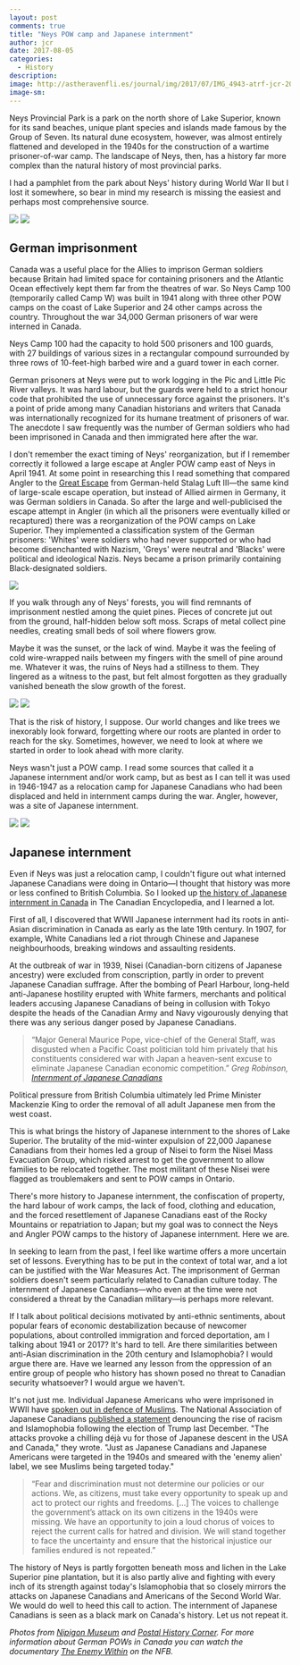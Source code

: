 ```yaml
---
layout: post
comments: true
title: "Neys POW camp and Japanese internment"
author: jcr
date: 2017-08-05
categories:
  - History
description:
image: http://astheravenfli.es/journal/img/2017/07/IMG_4943-atrf-jcr-2000-web.jpg
image-sm:
--- 
```


Neys Provincial Park is a park on the north shore of Lake Superior, known for its sand beaches, unique plant species and islands made famous by the Group of Seven. Its natural dune ecosystem, however, was almost entirely flattened and developed in the 1940s for the construction of a wartime prisoner-of-war camp. The landscape of Neys, then, has a history far more complex than the natural history of most provincial parks.

I had a pamphlet from the park about Neys' history during World War II but I lost it somewhere, so bear in mind my research is missing the easiest and perhaps most comprehensive source.

<img src="http://astheravenfli.es/journal/img/2017/07/hannover-neys-1-web.jpg">

<img src="http://astheravenfli.es/journal/img/2017/07/nmp3934-web.jpg">

<h2>German imprisonment</h2>

Canada was a useful place for the Allies to imprison German soldiers because Britain had limited space for containing prisoners and the Atlantic Ocean effectively kept them far from the theatres of war. So Neys Camp 100 (temporarily called Camp W) was built in 1941 along with three other POW camps on the coast of Lake Superior and 24 other camps across the country. Throughout the war 34,000 German prisoners of war were interned in Canada.

Neys Camp 100 had the capacity to hold 500 prisoners and 100 guards, with 27 buildings of various sizes in a rectangular compound surrounded by three rows of 10-feet-high barbed wire and a guard tower in each corner.

German prisoners at Neys were put to work logging in the Pic and Little Pic River valleys. It was hard labour, but the guards were held to a strict honour code that prohibited the use of unnecessary force against the prisoners. It's a point of pride among many Canadian historians and writers that Canada was internationally recognized for its humane treatment of prisoners of war. The anecdote I saw frequently was the number of German soldiers who had been imprisoned in Canada and then immigrated here after the war.

I don't remember the exact timing of Neys' reorganization, but if I remember correctly it followed a large escape at Angler POW camp east of Neys in April 1941. At some point in researching this I read something that compared Angler to the <a href="https://en.wikipedia.org/wiki/Stalag_Luft_III#The_.22Great_Escape.22" target="blank">Great Escape</a> from German-held Stalag Luft III—the same kind of large-scale escape operation, but instead of Allied airmen in Germany, it was German soldiers in Canada. So after the large and well-publicised the escape attempt in Angler (in which all the prisoners were eventually killed or recaptured) there was a reorganization of the POW camps on Lake Superior. They implemented a classification system of the German prisoners: 'Whites' were soldiers who had never supported or who had become disenchanted with Nazism, 'Greys' were neutral and 'Blacks' were political and ideological Nazis. Neys became a prison primarily 
containing Black-designated soldiers.

<img src="http://astheravenfli.es/journal/img/2017/07/IMG_4959-atrf-jcr-2000-web.jpg">

If you walk through any of Neys' forests, you will find remnants of imprisonment nestled among the quiet pines. Pieces of concrete jut out from the ground, half-hidden below soft moss. Scraps of metal collect pine needles, creating small beds of soil where flowers grow.

Maybe it was the sunset, or the lack of wind. Maybe it was the feeling of cold wire-wrapped nails between my fingers with the smell of pine around me. Whatever it was, the ruins of Neys had a stillness to them. They lingered as a witness to the past, but felt almost forgotten as they gradually vanished beneath the slow growth of the forest.

<img src="http://astheravenfli.es/journal/img/2017/07/IMG_4944-atrf-jcr-2000-web.jpg">

<img src="http://astheravenfli.es/journal/img/2017/07/IMG_4951-atrf-jcr-2000-web.jpg">

That is the risk of history, I suppose. Our world changes and like trees we inexorably look forward, forgetting where our roots are planted in order to reach for the sky. Sometimes, however, we need to look at where we started in order to look ahead with more clarity.

Neys wasn't just a POW camp. I read some sources that called it a Japanese internment and/or work camp, but as best as I can tell it was used in 1946-1947 as a relocation camp for Japanese Canadians who had been displaced and held in internment camps during the war. Angler, however, was a site of Japanese internment.

<img src="http://astheravenfli.es/journal/img/2017/07/Neyes-W-web.jpg">

<img src="http://astheravenfli.es/journal/img/2017/07/Neyes-100-web.jpg">

<h2>Japanese internment</h2>

Even if Neys was just a relocation camp, I couldn't figure out what interned Japanese Canadians were doing in Ontario—I thought that history was more or less confined to British Columbia. So I looked up <a href="http://www.thecanadianencyclopedia.ca/en/article/internment-of-japanese-canadians/" target="blank">the history of Japanese internment in Canada</a> in The Canadian Encyclopedia, and I learned a lot.

First of all, I discovered that WWII Japanese internment had its roots in anti-Asian discrimination in Canada as early as the late 19th century. In 1907, for example, White Canadians led a riot through Chinese and Japanese neighbourhoods, breaking windows and assaulting residents. 

At the outbreak of war in 1939, Nisei (Canadian-born citizens of Japanese ancestry) were excluded from conscription, partly in order to prevent Japanese Canadian suffrage. After the bombing of Pearl Harbour, long-held anti-Japanese hostility erupted with White farmers, merchants and political leaders accusing Japanese Canadians of being in collusion with Tokyo despite the heads of the Canadian Army and Navy vigourously denying that there was any serious danger posed by Japanese Canadians. 

<blockquote>&ldquo;Major General Maurice Pope, vice-chief of the General Staff, was disgusted when a Pacific Coast politician told him privately that his constituents considered war with Japan a heaven-sent excuse to eliminate Japanese Canadian economic competition.&rdquo; <cite>Greg Robinson, <a href="http://www.thecanadianencyclopedia.ca/en/article/internment-of-japanese-canadians/" target="blank">Internment of Japanese Canadians</a></cite></blockquote>

Political pressure from British Columbia ultimately led Prime Minister Mackenzie King to order the removal of all adult Japanese men from the west coast.

This is what brings the history of Japanese internment to the shores of Lake Superior. The brutality of the mid-winter expulsion of 22,000 Japanese Canadians from their homes led a group of Nisei to form the Nisei Mass Evacuation Group, which risked arrest to get the government to allow families to be relocated together. The most militant of these Nisei were flagged as troublemakers and sent to POW camps in Ontario.

There's more history to Japanese internment, the confiscation of property, the hard labour of work camps, the lack of food, clothing and education, and the forced resettlement of Japanese Canadians east of the Rocky Mountains or repatriation to Japan; but my goal was to connect the Neys and Angler POW camps to the history of Japanese internment. Here we are.

In seeking to learn from the past, I feel like wartime offers a more uncertain set of lessons. Everything has to be put in the context of total war, and a lot can be justified with the War Measures Act. The imprisonment of German soldiers doesn't seem particularly related to Canadian culture today. The internment of Japanese Canadians—who even at the time were not considered a threat by the Canadian military—is perhaps more relevant.

If I talk about political decisions motivated by anti-ethnic sentiments, about popular fears of economic destabilization because of newcomer populations, about controlled immigration and forced deportation, am I talking about 1941 or 2017? It's hard to tell. Are there similarities between anti-Asian discrimination in the 20th century and Islamophobia? I would argue there are. Have we learned any lesson from the oppression of an entire group of people who history has shown posed no threat to Canadian security whatsoever? I would argue we haven't.

It's not just me. Individual Japanese Americans who were imprisoned in WWII have <a href="http://www.huffingtonpost.ca/entry/japanese-internment-survivors-muslims_us_584811b7e4b0b9feb0da5492">spoken out in defence of Muslims</a>. The National Association of Japanese Canadians <a href="https://najc.ca/najc-statement-us-election-and-racist-acts-in-canada/" target="blank">published a statement</a> denouncing the rise of racism and Islamophobia following the election of Trump last December. "The attacks provoke a chilling déjà vu for those of Japanese descent in the USA and Canada," they wrote. "Just as Japanese Canadians and Japanese Americans were targeted in the 1940s and smeared with the 'enemy alien' label, we see Muslims being targeted today."

<blockquote>&ldquo;Fear and discrimination must not determine our policies or our actions. We, as citizens, must take every opportunity to speak up and act to protect our rights and freedoms. [&hellip;] The voices to challenge the government&rsquo;s attack on its own citizens in the 1940s were missing. We have an opportunity to join a loud chorus of voices to reject the current calls for hatred and division. We will stand together to face the uncertainty and ensure that the historical injustice our families endured is not repeated.&rdquo;</blockquote>

The history of Neys is partly forgotten beneath moss and lichen in the Lake Superior pine plantation, but it is also partly alive and fighting with every inch of its strength against today's Islamophobia that so closely mirrors the attacks on Japanese Canadians and Americans of the Second World War. We would do well to heed this call to action. The internment of Japanese Canadians is seen as a black mark on Canada's history. Let us not repeat it.

<i>Photos from <a href="http://nipigonmuseumtheblog.blogspot.ca/2012/09/pow-camp-neys-ontario.html" target="blank">Nipigon Museum</a> and <a href="http://postalhistorycorner.blogspot.ca/2012/07/wwii-internment-camps-in-canada-post.html" target="blank">Postal History Corner</a>. For more information about German POWs in Canada you can watch the documentary <a href="https://www.nfb.ca/film/enemy_within/" target="blank">The Enemy Within</a> on the NFB.</i>